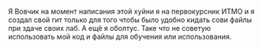 Я Вовчик на момент написания этой хуйни я на первокурсник ИТМО и я создал свой гит только для того чтобы было удобно кидать сови файлы при здаче своих лаб.
А ещё я оболтус. Таке что не советую использовать мой код и файлы для обучения или использования.
